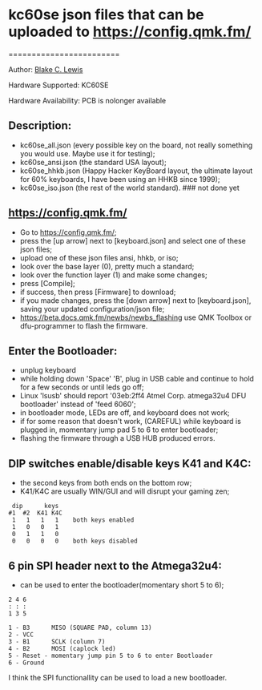 # kc60se json files that can be uploaded to https://config.qmk.fm/
========================

Author: [Blake C. Lewis](https://github.com/BlakeCLewis)

Hardware Supported: KC60SE

Hardware Availability: PCB is nolonger available

## Description:
  * kc60se_all.json (every possible key on the board, not really something you would use. Maybe use it for testing);
  * kc60se_ansi.json (the standard USA layout);
  * kc60se_hhkb.json (Happy Hacker KeyBoard layout, the ultimate layout for 60% keyboards, I have been using an HHKB since 1999);
  * kc60se_iso.json (the rest of the world standard).  ### not done yet

## https://config.qmk.fm/
  * Go to https://config.qmk.fm/;
  * press the [up arrow] next to [keyboard.json] and select one of these json files;
  * upload one of these json files ansi, hhkb, or iso;
  * look over the base layer (0),  pretty much a standard;
  * look over the function layer (1) and make some changes;
  * press [Compile];
  * if success, then press [Firmware] to download;
  * if you made changes, press the [down arrow] next to [keyboard.json], saving your updated configuration/json file;
  * https://beta.docs.qmk.fm/newbs/newbs_flashing use QMK Toolbox or dfu-programmer to flash the firmware.

## Enter the Bootloader:
  * unplug keyboard
  * while holding down 'Space' 'B', plug in USB cable and continue to hold for a few seconds or until leds go off;
  * Linux 'lsusb' should report '03eb:2ff4 Atmel Corp. atmega32u4 DFU bootloader' instead of 'feed 6060';
  * in bootloader mode, LEDs are off, and keyboard does not work;
  * if for some reason that doesn't work, (CAREFUL) while keyboard is plugged in, momentary jump pad 5 to 6 to enter bootloader;
  * flashing the firmware through a USB HUB produced errors. 

## DIP switches enable/disable keys K41 and K4C:
  * the second keys from both ends on the bottom row;
  * K41/K4C are usually WIN/GUI and will disrupt your gaming zen;

 ```
  dip      keys
 #1  #2  K41 K4C
  1   1   1   1    both keys enabled
  1   0   0   1
  0   1   1   0
  0   0   0   0    both keys disabled
  ```

## 6 pin SPI header next to the Atmega32u4:
  * can be used to enter the bootloader(momentary short 5 to 6);

  ```
  2 4 6
  : : :
  1 3 5
  ```
  ```
  1 - B3      MISO (SQUARE PAD, column 13)
  2 - VCC
  3 - B1      SCLK (column 7)
  4 - B2      MOSI (caplock led)
  5 - Reset - momentary jump pin 5 to 6 to enter Bootloader
  6 - Ground
  ```
I think the SPI functionallity can be used to load a new bootloader.
